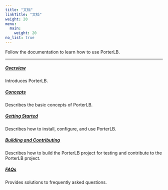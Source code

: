 ```yaml
---
title: "文档"
linkTitle: "文档"
weight: 20
menu:
  main:
    weight: 20
no_list: true
---
```


Follow the documentation to learn how to use PorterLB.

---

##### **[Overview](/docs/overview/)**

Introduces PorterLB.

##### **[Concepts](/docs/concepts/)**

Describes the basic concepts of PorterLB.

##### **[Getting Started](/docs/getting-started/)**

Describes how to install, configure, and use PorterLB.

##### **[Building and Contributing](/docs/building-and-contributing/)**

Describes how to build the PorterLB project for testing and contribute to the PorterLB project.

##### **[FAQs](/docs/faqs/)**

Provides solutions to frequently asked questions.
